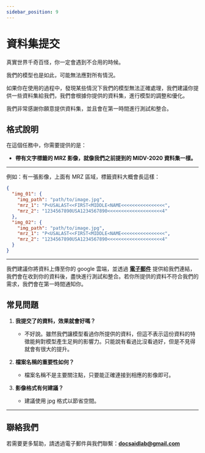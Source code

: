 ```yaml
---
sidebar_position: 9
---
```


# 資料集提交

真實世界千奇百怪，你一定會遇到不合用的時候。

我們的模型也是如此，可能無法應對所有情況。

如果你在使用的過程中，發現某些情況下我們的模型無法正確處理，我們建議你提供一些資料集給我們，我們會根據你提供的資料集，進行模型的調整和優化。

我們非常感謝你願意提供資料集，並且會在第一時間進行測試和整合。

## 格式說明

在這個任務中，你需要提供的是：

- **帶有文字標籤的 MRZ 影像，就像我們之前提到的 MIDV-2020 資料集一樣。**

---

例如：有一張影像，上面有 MRZ 區域，標籤資料大概會長這樣：

```json
{
  "img_01": {
    "img_path": "path/to/image.jpg",
    "mrz_1": "P<USALAST<<FIRST<MIDDLE<NAME<<<<<<<<<<<<<<<<",
    "mrz_2": "1234567890USA1234567890<<<<<<<<<<<<<<<<<<<<4"
  },
  "img_02": {
    "img_path": "path/to/image.jpg",
    "mrz_1": "P<USALAST<<FIRST<MIDDLE<NAME<<<<<<<<<<<<<<<<",
    "mrz_2": "1234567890USA1234567890<<<<<<<<<<<<<<<<<<<<4"
  }
}
```

---

我們建議你將資料上傳至你的 google 雲端，並透過 [**電子郵件**](#聯絡我們) 提供給我們連結，我們會在收到你的資料後，盡快進行測試和整合。若你所提供的資料不符合我們的需求，我們會在第一時間通知你。

## 常見問題

1. **我提交了的資料，效果就會好嗎？**

   - 不好說。雖然我們讓模型看過你所提供的資料，但這不表示這份資料的特徵能夠對模型產生足夠的影響力。只能說有看過比沒看過好，但是不見得就會有很大的提升。

2. **檔案名稱的重要性如何？**

   - 檔案名稱不是主要關注點，只要能正確連接到相應的影像即可。

3. **影像格式有何建議？**
   - 建議使用 jpg 格式以節省空間。

---

## 聯絡我們

若需要更多幫助，請透過電子郵件與我們聯繫：**docsaidlab@gmail.com**
